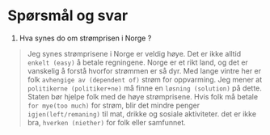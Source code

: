 # Spørsmål og svar

1. Hva synes do om strømprisen i Norge ?

> Jeg synes strømprisene i Norge er veldig høye. Det er ikke alltid `enkelt (easy)` å betale regningene.
Norge er et rikt land, og det er vanskelig å forstå hvorfor strømmen er så dyr. Med lange vintre her er folk `avhengige av (dependent of)` strøm for oppvarming.
Jeg mener at `politikerne (politiker+ne)` må finne en `løsning (solution)` på dette. Staten bør hjelpe folk med de høye strømprisene.
Hvis folk må betale `for mye(too much)` for strøm, blir det mindre penger `igjen(left/remaning)` til mat, drikke og sosiale aktiviteter.
det er ikke bra, `hverken (niether)` for folk eller samfunnet. 
